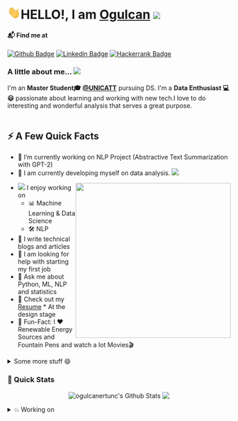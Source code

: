 <h1> <img src="https://raw.githubusercontent.com/ABSphreak/ABSphreak/master/gifs/Hi.gif" width="30px">HELLO!, I am <a href="https://github.com/ogulcanertunc">Ogulcan</a> <img src="https://emojis.slackmojis.com/emojis/images/1572027878/6937/blob_thumbs_up.png?1572027878" width="30px"></h1>
</h1>

#### 📬 Find me at
[![Github Badge](http://img.shields.io/badge/-Github-black?style=flat-square&logo=github&link=https://github.com/ogulcanertunc/)](https://github.com/ogulcanertunc) 
[![Linkedin Badge](https://img.shields.io/badge/-LinkedIn-blue?style=flat-square&logo=Linkedin&logoColor=white&link=https://www.linkedin.com/in/ogulcanertunc/)](https://www.linkedin.com/in/ogulcanertunc/)
[![Hackerrank Badge](https://img.shields.io/badge/-Hackerrank-2EC866?style=flat-square&logo=HackerRank&logoColor=white&link=https://www.hackerrank.com/ogulcan_ertunc01)](https://www.hackerrank.com/ogulcan_ertunc01)


### A little about me...  <img src="https://media.giphy.com/media/3oKIP9hfEsvPHxfIk0/giphy.gif" width="50"> 
I'm an **Master Student🎓 [@UNICATT](https://www.unicatt.it/)** pursuing DS. I'm a **Data Enthusiast 💻 😃** passionate about learning and working with new tech.I love to do interesting and wonderful analysis that serves a great purpose. <br/><br/>




## ⚡️ A Few Quick Facts

- 🔭 I’m currently working on NLP Project (Abstractive Text Summarization with GPT-2)
- 🌱 I am currently developing myself on data analysis. <img src="https://emojis.slackmojis.com/emojis/images/1516924249/3439/python_explode.gif?1516924249" width="30"> 
<img width="350" height="350" src="https://media.giphy.com/media/26ufdipQqU2lhNA4g/giphy.gif" align=right>

- <img src="https://media.giphy.com/media/MdA16VIoXKKxNE8Stk/giphy.gif" width="30">  I enjoy working on
  - 📊 Machine Learning & Data Science
  - 🛠  NLP
- 📝 I write technical blogs and articles
- 🤔 I am looking for help with starting my first job
- 💬 Ask me about Python, ML, NLP and statistics
- 📙 Check out my [Resume]() * At the design stage
- 🎉 Fun-Fact: I ❤️ Renewable Energy Sources and Fountain Pens and watch a lot Movies🎬



<details>
  <summary>Some more stuff 😄</summary>
  
### 🖥️ My Setup
<code><img height="30" src="https://cdn.icon-icons.com/icons2/2530/PNG/512/pc_button_icon_151862.png"></code>
<code><img height="30" src="https://cdn.icon-icons.com/icons2/2530/PNG/512/jetbrains_pycharm_button_icon_151876.png"></code>
<code><img height="30" src="https://cdn.icon-icons.com/icons2/2530/PNG/512/visualstudio_button_icon_151869.png"></code>
<code><img height="30" src="https://cdn.icon-icons.com/icons2/2667/PNG/512/jupyter_app_icon_161280.png"></code>
<code><img height="30" src="https://upload.wikimedia.org/wikipedia/en/c/cd/Anaconda_Logo.png"></code>
<code><img height="30" src="https://cdn.icon-icons.com/icons2/2699/PNG/512/spotify_logo_icon_168793.png"></code>



### ⚙️ Some Tool and Tech I use
<code><img height="30" src="https://upload.wikimedia.org/wikipedia/commons/thumb/c/c3/Python-logo-notext.svg/1024px-Python-logo-notext.svg.png"></code>
<code><img height="30" src="https://cran.r-project.org/Rlogo.svg"></code>
<code><img height="30" src="https://upload.wikimedia.org/wikipedia/commons/thumb/e/ed/Pandas_logo.svg/1200px-Pandas_logo.svg.png"></code>
<code><img height="30" src="https://upload.wikimedia.org/wikipedia/commons/thumb/3/31/NumPy_logo_2020.svg/1280px-NumPy_logo_2020.svg.png"></code>
<code><img height="30" src="https://matplotlib.org/stable/_static/logo2_compressed.svg"></code>
<code><img height="30" src="https://upload.wikimedia.org/wikipedia/commons/thumb/e/e0/Git-logo.svg/1280px-Git-logo.svg.png"></code>
<code><img height="30" src="https://upload.wikimedia.org/wikipedia/commons/9/96/Pytorch_logo.png"></code>
<code><img height="30" src="https://upload.wikimedia.org/wikipedia/commons/thumb/2/2d/Tensorflow_logo.svg/173px-Tensorflow_logo.svg.png"></code>
<code><img height="30" src="https://avatars2.githubusercontent.com/u/1728152?s=200&v=4"></code>
  
</details>


### 🚀 Quick Stats
<p align="center">
<img align="center" src="https://github-readme-stats.vercel.app/api?username=ogulcanertunc&show_icons=true&line_height=21" alt="ogulcanertunc's Github Stats" />
<img align="center" src="https://github-readme-stats.vercel.app/api/top-langs/?username=ogulcanertunc&theme=default&line_height=27&layout=compact" />
</p>




<details>
<summary> 💥 Working on </summary>
<br>
<p align="center">
<a href="https://github.com/ogulcanertunc/Data-Science-Projects">
<img src="https://github-readme-stats.vercel.app/api/pin/?username=ogulcanertunc&repo=Data-Science-Projects&show_owner=true" />
</a>&ensp;
<a href="https://github.com/ogulcanertunc/Abstractive-Text-Summarization">
<img src="https://github-readme-stats.vercel.app/api/pin/?username=ogulcanertunc&repo=Abstractive-Text-Summarization&show_owner=true" />
</a>
</p>
</details>



<!--
**ogulcanertunc/Ogulcan_Ertunc** is a ✨ _special_ ✨ repository because its `README.md` (this file) appears on your GitHub profile.

